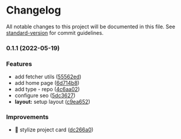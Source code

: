 # Changelog

All notable changes to this project will be documented in this file. See [standard-version](https://github.com/conventional-changelog/standard-version) for commit guidelines.

### 0.1.1 (2022-05-19)


### Features

* add fetcher utils ([55562ed](https://github.com/sozonome/xtarter/commit/55562ed431854e6d431d9bc5744f5c490dbc35f0))
* add home page ([6d714b8](https://github.com/sozonome/xtarter/commit/6d714b80182c14437e12ceff35b7fa11ebee7898))
* add type - repo ([4c6aa02](https://github.com/sozonome/xtarter/commit/4c6aa023b62b52fce1c9047ff884bb4af20b16f5))
* configure seo ([5dc3627](https://github.com/sozonome/xtarter/commit/5dc3627941b3c375b5937504bbbacd763ae4ab82))
* **layout:** setup layout ([c9ea652](https://github.com/sozonome/xtarter/commit/c9ea65256329101489161cc26638a495e607dbe0))


### Improvements

* 💄 stylize project card ([dc266a0](https://github.com/sozonome/xtarter/commit/dc266a0a5bdaaf129b425da38f6a7ca5b6f3c066))
